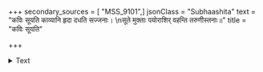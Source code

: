+++
secondary_sources = [ "MSS_9101",]
jsonClass = "Subhaashita"
text = "कविः सूयति काव्यानि हृदा दधति सज्जनाः।  \nसूते मुक्ताः पयोराशिर् वहन्ति तरुणीस्तनाः॥"
title = "कविः सूयति"

+++

<details><summary>Text</summary>

कविः सूयति काव्यानि हृदा दधति सज्जनाः।  
सूते मुक्ताः पयोराशिर् वहन्ति तरुणीस्तनाः॥
</details>
